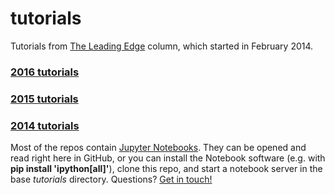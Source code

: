 # tutorials

Tutorials from [The Leading Edge](http://library.seg.org/journal/leedff) column, which started in February 2014.

### [2016 tutorials](https://github.com/seg/tutorials-2016)

### [2015 tutorials](https://github.com/seg/tutorials-2015)

### [2014 tutorials](https://github.com/seg/tutorials-2014)

Most of the repos contain [Jupyter Notebooks](https://jupyter.org/). They can be opened and read right here in GitHub, or you can install the Notebook software (e.g. with **pip install 'ipython[all]'**), clone this repo, and start a notebook server in the base *tutorials* directory. Questions? [Get in touch!](mailto:matt@agilegeoscience.com)
